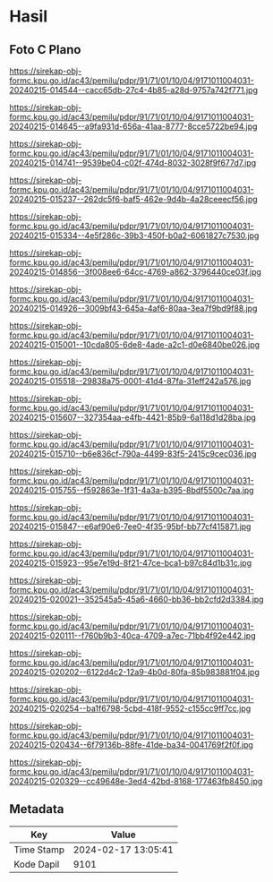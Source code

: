 # Hasil

## Foto C Plano

https://sirekap-obj-formc.kpu.go.id/ac43/pemilu/pdpr/91/71/01/10/04/9171011004031-20240215-014544--cacc65db-27c4-4b85-a28d-9757a742f771.jpg

https://sirekap-obj-formc.kpu.go.id/ac43/pemilu/pdpr/91/71/01/10/04/9171011004031-20240215-014645--a9fa931d-656a-41aa-8777-8cce5722be94.jpg

https://sirekap-obj-formc.kpu.go.id/ac43/pemilu/pdpr/91/71/01/10/04/9171011004031-20240215-014741--9539be04-c02f-474d-8032-3028f9f677d7.jpg

https://sirekap-obj-formc.kpu.go.id/ac43/pemilu/pdpr/91/71/01/10/04/9171011004031-20240215-015237--262dc5f6-baf5-462e-9d4b-4a28ceeecf56.jpg

https://sirekap-obj-formc.kpu.go.id/ac43/pemilu/pdpr/91/71/01/10/04/9171011004031-20240215-015334--4e5f286c-39b3-450f-b0a2-6061827c7530.jpg

https://sirekap-obj-formc.kpu.go.id/ac43/pemilu/pdpr/91/71/01/10/04/9171011004031-20240215-014856--3f008ee6-64cc-4769-a862-3796440ce03f.jpg

https://sirekap-obj-formc.kpu.go.id/ac43/pemilu/pdpr/91/71/01/10/04/9171011004031-20240215-014926--3009bf43-645a-4af6-80aa-3ea7f9bd9f88.jpg

https://sirekap-obj-formc.kpu.go.id/ac43/pemilu/pdpr/91/71/01/10/04/9171011004031-20240215-015001--10cda805-6de8-4ade-a2c1-d0e6840be026.jpg

https://sirekap-obj-formc.kpu.go.id/ac43/pemilu/pdpr/91/71/01/10/04/9171011004031-20240215-015518--29838a75-0001-41d4-87fa-31eff242a576.jpg

https://sirekap-obj-formc.kpu.go.id/ac43/pemilu/pdpr/91/71/01/10/04/9171011004031-20240215-015607--327354aa-e4fb-4421-85b9-6a118d1d28ba.jpg

https://sirekap-obj-formc.kpu.go.id/ac43/pemilu/pdpr/91/71/01/10/04/9171011004031-20240215-015710--b6e836cf-790a-4499-83f5-2415c9cec036.jpg

https://sirekap-obj-formc.kpu.go.id/ac43/pemilu/pdpr/91/71/01/10/04/9171011004031-20240215-015755--f592863e-1f31-4a3a-b395-8bdf5500c7aa.jpg

https://sirekap-obj-formc.kpu.go.id/ac43/pemilu/pdpr/91/71/01/10/04/9171011004031-20240215-015847--e6af90e6-7ee0-4f35-95bf-bb77cf415871.jpg

https://sirekap-obj-formc.kpu.go.id/ac43/pemilu/pdpr/91/71/01/10/04/9171011004031-20240215-015923--95e7e19d-8f21-47ce-bca1-b97c84d1b31c.jpg

https://sirekap-obj-formc.kpu.go.id/ac43/pemilu/pdpr/91/71/01/10/04/9171011004031-20240215-020021--352545a5-45a6-4660-bb36-bb2cfd2d3384.jpg

https://sirekap-obj-formc.kpu.go.id/ac43/pemilu/pdpr/91/71/01/10/04/9171011004031-20240215-020111--f760b9b3-40ca-4709-a7ec-71bb4f92e442.jpg

https://sirekap-obj-formc.kpu.go.id/ac43/pemilu/pdpr/91/71/01/10/04/9171011004031-20240215-020202--6122d4c2-12a9-4b0d-80fa-85b983881f04.jpg

https://sirekap-obj-formc.kpu.go.id/ac43/pemilu/pdpr/91/71/01/10/04/9171011004031-20240215-020254--ba1f6798-5cbd-418f-9552-c155cc9ff7cc.jpg

https://sirekap-obj-formc.kpu.go.id/ac43/pemilu/pdpr/91/71/01/10/04/9171011004031-20240215-020434--6f79136b-88fe-41de-ba34-0041769f2f0f.jpg

https://sirekap-obj-formc.kpu.go.id/ac43/pemilu/pdpr/91/71/01/10/04/9171011004031-20240215-020329--cc49648e-3ed4-42bd-8168-177463fb8450.jpg


## Metadata

| Key        | Value               |
| ---------- | ------------------- |
| Time Stamp | 2024-02-17 13:05:41 |
| Kode Dapil | 9101                |



